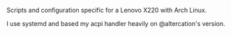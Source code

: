 Scripts and configuration specific for a Lenovo X220 with Arch Linux.

I use systemd and based my acpi handler heavily on @altercation's version.
